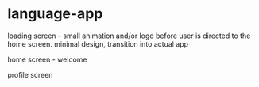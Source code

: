 # language-app

loading screen
    - small animation and/or logo before user is directed to the home screen. minimal design, transition into actual app

home screen
    - welcome


profile screen